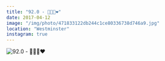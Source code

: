 ```yaml
---
title: "92.0 - 👑🍆🦁❤️"
date: 2017-04-12
image: "/img/photo/471833122db244c1ce80336738d746a9.jpg"
location: "Westminster"
instagram: true
---
```


![92.0 - 👑🍆🦁❤️](/img/photo/471833122db244c1ce80336738d746a9.jpg)
